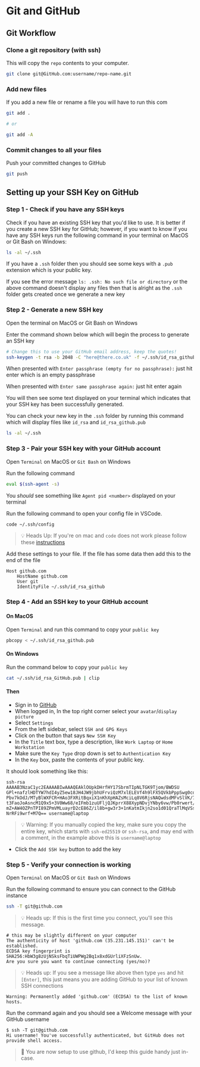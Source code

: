 # Git and GitHub

## Git Workflow

### Clone a git repository (with ssh)

This will copy the `repo` contents to your computer.

```sh
git clone git@GitHub.com:username/repo-name.git
```

### Add new files

If you add a new file or rename a file you will have to run this com

```sh
git add .

# or 

git add -A
```

### Commit changes to all your files

Push your committed changes to GitHub

```sh
git push
```

## Setting up your SSH Key on GitHub

### Step 1 - Check if you have any SSH keys

Check if you have an existing SSH key that you'd like to use. It is better if you create a new SSH key for GitHub; however, if you want to know if you have any SSH keys run the following command in your terminal on MacOS or Git Bash on Windows:

```sh
ls -al ~/.ssh
```

If you have a `.ssh` folder then you should see some keys with a `.pub` extension which is your public key.

If you see the error message `ls: .ssh: No such file or directory` or the above command doesn't display any files then that is alright as the `.ssh` folder gets created once we generate a new key

### Step 2 - Generate a new SSH key

Open the terminal on MacOS or Git Bash on Windows

Enter the command shown below which will begin the process to generate an SSH key

```sh
# Change this to use your GitHub email address, keep the quotes!
ssh-keygen -t rsa -b 2048 -C "here@there.co.uk" -f ~/.ssh/id_rsa_github
```

When presented with `Enter passphrase (empty for no passphrase):` just hit enter which is an empty passphrase

When presented with `Enter same passphrase again:` just hit enter again

You will then see some text displayed on your terminal which indicates that your SSH key has been successfully generated.

You can check your new key in the `.ssh` folder by running this command which will display files like `id_rsa` and `id_rsa_github.pub`

```sh
ls -al ~/.ssh
```

### Step 3 - Pair your SSH key with your GitHub account

Open `Terminal` on MacOS or `Git Bash` on Windows

Run the following command

```sh
eval $(ssh-agent -s)
```

You *should* see something like `Agent pid <number>` displayed on your terminal

Run the following command to open your config file in VSCode.

```sh
code ~/.ssh/config
```

> :bulb: Heads Up:  If you're on mac and `code` does not work please follow these [instructions](https://code.visualstudio.com/docs/setup/mac#_launching-from-the-command-line "Running Visual Studio Code on macOS")

Add these settings to your file. If the file has some data then add this to the end of the file

```text
Host github.com
    HostName github.com
    User git
    IdentityFile ~/.ssh/id_rsa_github
```

### Step 4 - Add an SSH key to your GitHub account

#### On MacOS

Open `Terminal` and run this command to copy your `public key`

```sh
pbcopy < ~/.ssh/id_rsa_github.pub
```

#### On Windows

Run the command below to copy your `public key`

```sh
cat ~/.ssh/id_rsa_GitHub.pub | clip
```

#### Then

- Sign in to [GitHub](https://GitHub.com/login)
- When logged in, In the top right corner select your `avatar`/`display picture`
- Select `Settings`
- From the left sidebar, select `SSH and GPG Keys`
- Click on the button that says `New SSH Key`
- In the `Title` text box, type a description, like `Work Laptop` or `Home Workstation`
- Make sure the `Key Type` drop down is set to `Authentication Key`
- In the `Key` box, paste the contents of your public key.

It should look something like this:

```text
ssh-rsa AAAAB3NzaC1yc2EAAAABIwAAAQEAklOUpkDHrfHY17SbrmTIpNLTGK9Tjom/BWDSU
GPl+nafzlHDTYW7hdI4yZ5ew18JH4JW9jbhUFrviQzM7xlELEVf4h9lFX5QVkbPppSwg0cda3
Pbv7kOdJ/MTyBlWXFCR+HAo3FXRitBqxiX1nKhXpHAZsMciLq8V6RjsNAQwdsdMFvSlVK/7XA
t3FaoJoAsncM1Q9x5+3V0Ww68/eIFmb1zuUFljQJKprrX88XypNDvjYNby6vw/Pb0rwert/En
mZ+AW4OZPnTPI89ZPmVMLuayrD2cE86Z/il8b+gw3r3+1nKatmIkjn2so1d01QraTlMqVSsbx
NrRFi9wrf+M7Q== username@laptop
```

> :bulb: Warning: If you manually copied the key, make sure you copy the entire key, which starts with `ssh-ed25519` or `ssh-rsa`, and may end with a comment, in the example above this is `username@laptop`

- Click the `Add SSH key` button to add the key

### Step 5 - Verify your connection is working

Open `Terminal` on MacOS or `Git Bash` on Windows

Run the following command to ensure you can connect to the GitHub instance

```sh
ssh -T git@github.com
```

> :bulb: Heads up: If this is the first time you connect, you'll see this message.

```text
# this may be slightly different on your computer
The authenticity of host 'github.com (35.231.145.151)' can't be established.
ECDSA key fingerprint is SHA256:HbW3g8zUjNSksFbqTiUWPWg2Bq1x8xdGUrliXFzSnUw.
Are you sure you want to continue connecting (yes/no)?
```

> :bulb: Heads up: If you see a message like above then type `yes` and hit `[Enter]`, this just means you are adding GitHub to your list of known SSH connections

```text
Warning: Permanently added 'github.com' (ECDSA) to the list of known hosts.
```

Run the command again and you should see a Welcome message with your GitHub username

```text
$ ssh -T git@github.com
Hi username! You've successfully authenticated, but GitHub does not provide shell access.
```

> 🎊 You are now setup to use github, I'd keep this guide handy just in-case.
